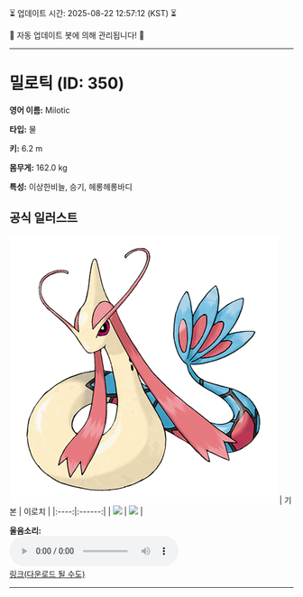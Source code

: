 
⏳ 업데이트 시간: 2025-08-22 12:57:12 (KST) ⏳

🤖 자동 업데이트 봇에 의해 관리됩니다! 🤖

---

# 밀로틱 (ID: 350)
**영어 이름:** Milotic

**타입:** 물

**키:** 6.2 m

**몸무게:** 162.0 kg

**특성:** 이상한비늘, 승기, 헤롱헤롱바디

## 공식 일러스트
![](https://raw.githubusercontent.com/PokeAPI/sprites/master/sprites/pokemon/other/official-artwork/350.png)
| 기본 | 이로치 |
|:----:|:------:|
| <img src="http://play.pokemonshowdown.com/sprites/ani/milotic.gif" width="200"> | <img src="http://play.pokemonshowdown.com/sprites/ani-shiny/milotic.gif" width="200"> |

**울음소리:**<br><audio controls src="https://raw.githubusercontent.com/PokeAPI/cries/main/cries/pokemon/latest/350.ogg"></audio><br> [링크(다운로드 될 수도)](https://raw.githubusercontent.com/PokeAPI/cries/main/cries/pokemon/latest/350.ogg)


---
